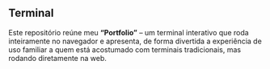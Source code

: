 ## Terminal

Este repositório reúne meu **“Portfolio”** – um terminal interativo que roda inteiramente no navegador e apresenta, de forma divertida a experiência de uso familiar a quem está acostumado com terminais tradicionais, mas rodando diretamente na web.
